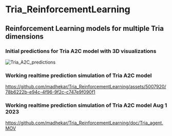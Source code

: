 # Tria_ReinforcementLearning
## Reinforcement Learning models for multiple Tria dimensions


### Initial predictions for Tria A2C model with 3D visualizations
![Tria_A2C_predictions](https://github.com/madhekar/Tria_ReinforcementLearning/assets/5007920/6619a391-02e6-4ee4-86d0-28a6b5bde42f)


### Working realtime prediction simulation of Tria A2C model   
https://github.com/madhekar/Tria_ReinforcementLearning/assets/5007920/78b6222b-e94c-4f96-9f2c-c747e9f090f1

### Working realtime prediction simulation of Tria A2C model Aug 1 2023
https://github.com/madhekar/Tria_ReinforcementLearning/doc/Tria_agent.MOV                                                                                                                                                                                           